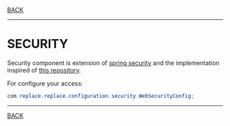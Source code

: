 [BACK](../table.md)

---

# SECURITY

Security component is extension of [spring security](https://spring.io/projects/spring-security) and the implementation 
inspired of [this repository](https://github.com/Kaway/jwt-auth).


For configure your access:

```java
com.replace.replace.configuration.security.WebSecurityConfig;
```

---
[BACK](../table.md)